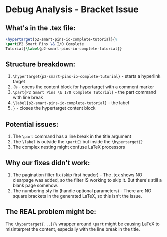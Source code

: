# Debug Analysis - Bracket Issue

## What's in the .tex file:
```latex
\hypertarget{p2-smart-pins-io-complete-tutorial}{%
\part{P2 Smart Pins \& I/O Complete
Tutorial}\label{p2-smart-pins-io-complete-tutorial}}
```

## Structure breakdown:
1. `\hypertarget{p2-smart-pins-io-complete-tutorial}` - starts a hyperlink target
2. `{%` - opens the content block for hypertarget with a comment marker
3. `\part{P2 Smart Pins \& I/O Complete Tutorial}` - the part command with line break
4. `\label{p2-smart-pins-io-complete-tutorial}` - the label
5. `}` - closes the hypertarget content block

## Potential issues:
1. The `\part` command has a line break in the title argument
2. The `\label` is outside the `\part{}` but inside the `\hypertarget{}`
3. The complex nesting might confuse LaTeX processors

## Why our fixes didn't work:
1. The pagination filter fix (skip first header) - The .tex shows NO clearpage was added, so the filter IS working to skip it. But there's still a blank page somehow.
2. The numbering.sty fix (handle optional parameters) - There are NO square brackets in the generated LaTeX, so this isn't the issue.

## The REAL problem might be:
The `\hypertarget{...}{%` wrapper around `\part` might be causing LaTeX to misinterpret the content, especially with the line break in the title.